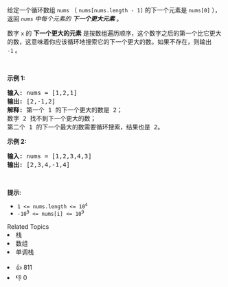 <p>给定一个循环数组&nbsp;<code>nums</code>&nbsp;（&nbsp;<code>nums[nums.length - 1]</code>&nbsp;的下一个元素是&nbsp;<code>nums[0]</code>&nbsp;），返回&nbsp;<em><code>nums</code>&nbsp;中每个元素的 <strong>下一个更大元素</strong></em> 。</p>

<p>数字 <code>x</code>&nbsp;的 <strong>下一个更大的元素</strong> 是按数组遍历顺序，这个数字之后的第一个比它更大的数，这意味着你应该循环地搜索它的下一个更大的数。如果不存在，则输出 <code>-1</code>&nbsp;。</p>

<p>&nbsp;</p>

<p><strong>示例 1:</strong></p>

<pre>
<strong>输入:</strong> nums = [1,2,1]
<strong>输出:</strong> [2,-1,2]
<strong>解释:</strong> 第一个 1 的下一个更大的数是 2；
数字 2 找不到下一个更大的数； 
第二个 1 的下一个最大的数需要循环搜索，结果也是 2。
</pre>

<p><strong>示例 2:</strong></p>

<pre>
<strong>输入:</strong> nums = [1,2,3,4,3]
<strong>输出:</strong> [2,3,4,-1,4]
</pre>

<p>&nbsp;</p>

<p><strong>提示:</strong></p>

<ul> 
 <li><code>1 &lt;= nums.length &lt;= 10<sup>4</sup></code></li> 
 <li><code>-10<sup>9</sup>&nbsp;&lt;= nums[i] &lt;= 10<sup>9</sup></code></li> 
</ul>

<div><div>Related Topics</div><div><li>栈</li><li>数组</li><li>单调栈</li></div></div><br><div><li>👍 811</li><li>👎 0</li></div>